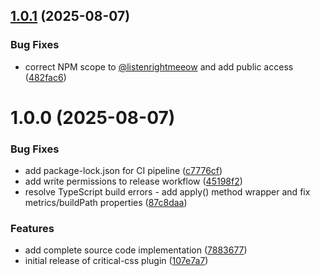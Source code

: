 ## [1.0.1](https://github.com/listenrightmeow/newk-plugin-critical-css/compare/v1.0.0...v1.0.1) (2025-08-07)


### Bug Fixes

* correct NPM scope to [@listenrightmeeow](https://github.com/listenrightmeeow) and add public access ([482fac6](https://github.com/listenrightmeow/newk-plugin-critical-css/commit/482fac6e0f16dbac7c025822dfe168862ef417cf))

# 1.0.0 (2025-08-07)


### Bug Fixes

* add package-lock.json for CI pipeline ([c7776cf](https://github.com/listenrightmeow/newk-plugin-critical-css/commit/c7776cfe08bead72c1ba8711a86799a455edd1d6))
* add write permissions to release workflow ([45198f2](https://github.com/listenrightmeow/newk-plugin-critical-css/commit/45198f29157301979043266b207495a4166bb65f))
* resolve TypeScript build errors - add apply() method wrapper and fix metrics/buildPath properties ([87c8daa](https://github.com/listenrightmeow/newk-plugin-critical-css/commit/87c8daadf557de0b28288b5c1931fb0b2f51fadf))


### Features

* add complete source code implementation ([7883677](https://github.com/listenrightmeow/newk-plugin-critical-css/commit/7883677985029b68856c26bf4e2dbe212c414bc2))
* initial release of critical-css plugin ([107e7a7](https://github.com/listenrightmeow/newk-plugin-critical-css/commit/107e7a73bef1faa8d4fe8ee5a32ead2ae8de9ad2))
